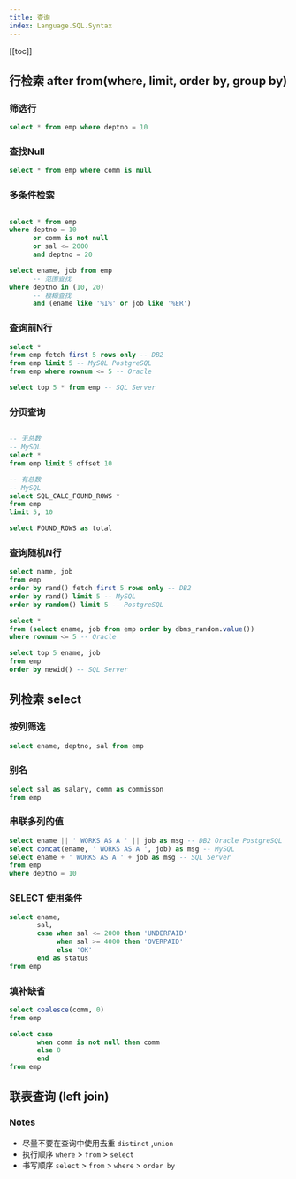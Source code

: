 ```yaml
---
title: 查询
index: Language.SQL.Syntax
---
```


[[toc]]

## 行检索 after from(where, limit, order by, group by)

### 筛选行

```sql
select * from emp where deptno = 10
```

### 查找Null

``` sql
select * from emp where comm is null
```

### 多条件检索

``` sql

select * from emp 
where deptno = 10 
      or comm is not null 
      or sal <= 2000 
      and deptno = 20

select ename, job from emp
      -- 范围查找
where deptno in (10, 20)
      -- 模糊查找
	  and (ename like '%I%' or job like '%ER') 
```


### 查询前N行

``` sql
select *
from emp fetch first 5 rows only -- DB2
from emp limit 5 -- MySQL PostgreSQL
from emp where rownum <= 5 -- Oracle

select top 5 * from emp -- SQL Server
```


### 分页查询

``` sql

-- 无总数
-- MySQL
select * 
from emp limit 5 offset 10 

-- 有总数
-- MySQL
select SQL_CALC_FOUND_ROWS *
from emp
limit 5, 10

select FOUND_ROWS as total
```


### 查询随机N行

``` sql
select name, job
from emp
order by rand() fetch first 5 rows only -- DB2
order by rand() limit 5 -- MySQL
order by random() limit 5 -- PostgreSQL

select * 
from (select ename, job from emp order by dbms_random.value())
where rownum <= 5 -- Oracle

select top 5 ename, job
from emp
order by newid() -- SQL Server
```


## 列检索 select


### 按列筛选

``` sql
select ename, deptno, sal from emp
```

### 别名

``` sql
select sal as salary, comm as commisson
from emp
```

### 串联多列的值

``` sql
select ename || ' WORKS AS A ' || job as msg -- DB2 Oracle PostgreSQL
select concat(ename, ' WORKS AS A ', job) as msg -- MySQL
select ename + ' WORKS AS A ' + job as msg -- SQL Server
from emp
where deptno = 10
```

### SELECT 使用条件

``` sql
select ename, 
	   sal,
	   case when sal <= 2000 then 'UNDERPAID'
		    when sal >= 4000 then 'OVERPAID'
		    else 'OK'
	   end as status
from emp	
```

### 填补缺省

``` sql
select coalesce(comm, 0)
from emp

select case 
	   when comm is not null then comm
	   else 0
	   end
from emp
```

## 联表查询 (left join)



### Notes

- 尽量不要在查询中使用去重 `distinct` ,`union`
- 执行顺序 `where` > `from` > `select`
- 书写顺序 `select` > `from` > `where` > `order by` 

